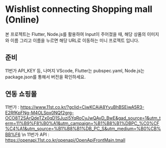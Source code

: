 # Wishlist connecting Shopping mall (Online) 

본 프로젝트는 Flutter, Node.js를 활용하여 Input이 주어졌을 때, 해당 상품의 이미지와 이름 그리고 이름을 누르면 해당 URL로 이동하는 미니 프로젝트 입니다. 

## 준비

11번가 API_KEY 등, 나머지 VScode, Flutter는 pubspec.yaml, Node.js는 package.json를 통해서 버전을 확인하세요.

## 연동 쇼핑몰

11번가 : https://www.11st.co.kr/?gclid=CjwKCAiA8YyuBhBSEiwA5R3-E2RfKpFNg-M4OLSpx0NQf2grg-OCO8T2SArQdeTZx0qD1SJuzi5YqRoCyJwQAvD_BwE&gad_source=1&utm_term=11%B9%F8%B0%A1&utm_campaign=%B1%B8%B1%DBPC_%C0%CF%C4%A1&utm_source=%B1%B8%B1%DB_PC_S&utm_medium=%B0%CB%BB%F6 \n
11번가 API : https://openapi.11st.co.kr/openapi/OpenApiFrontMain.tmall
